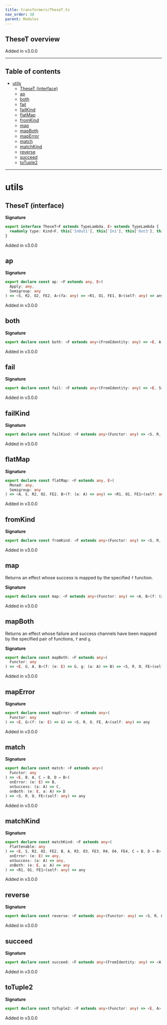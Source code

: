 ```yaml
---
title: transformers/TheseT.ts
nav_order: 38
parent: Modules
---
```


## TheseT overview

Added in v3.0.0

---

<h2 class="text-delta">Table of contents</h2>

- [utils](#utils)
  - [TheseT (interface)](#theset-interface)
  - [ap](#ap)
  - [both](#both)
  - [fail](#fail)
  - [failKind](#failkind)
  - [flatMap](#flatmap)
  - [fromKind](#fromkind)
  - [map](#map)
  - [mapBoth](#mapboth)
  - [mapError](#maperror)
  - [match](#match)
  - [matchKind](#matchkind)
  - [reverse](#reverse)
  - [succeed](#succeed)
  - [toTuple2](#totuple2)

---

# utils

## TheseT (interface)

**Signature**

```ts
export interface TheseT<F extends TypeLambda, E> extends TypeLambda {
  readonly type: Kind<F, this['InOut1'], this['In1'], this['Out3'], this['Out2'], These<E, this['Out1']>>
}
```

Added in v3.0.0

## ap

**Signature**

```ts
export declare const ap: <F extends any, E>(
  Apply: any,
  Semigroup: any
) => <S, R2, O2, FE2, A>(fa: any) => <R1, O1, FE1, B>(self: any) => any
```

Added in v3.0.0

## both

**Signature**

```ts
export declare const both: <F extends any>(FromIdentity: any) => <E, A, S>(e: E, a: A) => any
```

Added in v3.0.0

## fail

**Signature**

```ts
export declare const fail: <F extends any>(FromIdentity: any) => <E, S>(e: E) => any
```

Added in v3.0.0

## failKind

**Signature**

```ts
export declare const failKind: <F extends any>(Functor: any) => <S, R, O, FE, E>(fl: any) => any
```

Added in v3.0.0

## flatMap

**Signature**

```ts
export declare const flatMap: <F extends any, E>(
  Monad: any,
  Semigroup: any
) => <A, S, R2, O2, FE2, B>(f: (a: A) => any) => <R1, O1, FE1>(self: any) => any
```

Added in v3.0.0

## fromKind

**Signature**

```ts
export declare const fromKind: <F extends any>(Functor: any) => <S, R, O, FE, A>(fa: any) => any
```

Added in v3.0.0

## map

Returns an effect whose success is mapped by the specified `f` function.

**Signature**

```ts
export declare const map: <F extends any>(Functor: any) => <A, B>(f: (a: A) => B) => <S, R, O, FE, E>(self: any) => any
```

Added in v3.0.0

## mapBoth

Returns an effect whose failure and success channels have been mapped by
the specified pair of functions, `f` and `g`.

**Signature**

```ts
export declare const mapBoth: <F extends any>(
  Functor: any
) => <E, G, A, B>(f: (e: E) => G, g: (a: A) => B) => <S, R, O, FE>(self: any) => any
```

Added in v3.0.0

## mapError

**Signature**

```ts
export declare const mapError: <F extends any>(
  Functor: any
) => <E, G>(f: (e: E) => G) => <S, R, O, FE, A>(self: any) => any
```

Added in v3.0.0

## match

**Signature**

```ts
export declare const match: <F extends any>(
  Functor: any
) => <E, B, A, C = B, D = B>(
  onError: (e: E) => B,
  onSuccess: (a: A) => C,
  onBoth: (e: E, a: A) => D
) => <S, R, O, FE>(self: any) => any
```

Added in v3.0.0

## matchKind

**Signature**

```ts
export declare const matchKind: <F extends any>(
  Flattenable: any
) => <E, S, R2, O2, FE2, B, A, R3, O3, FE3, R4, O4, FE4, C = B, D = B>(
  onError: (e: E) => any,
  onSuccess: (a: A) => any,
  onBoth: (e: E, a: A) => any
) => <R1, O1, FE1>(self: any) => any
```

Added in v3.0.0

## reverse

**Signature**

```ts
export declare const reverse: <F extends any>(Functor: any) => <S, R, O, FE, E, A>(self: any) => any
```

Added in v3.0.0

## succeed

**Signature**

```ts
export declare const succeed: <F extends any>(FromIdentity: any) => <A, S>(a: A) => any
```

Added in v3.0.0

## toTuple2

**Signature**

```ts
export declare const toTuple2: <F extends any>(Functor: any) => <E, A>(e: E, a: A) => <S, R, O, FE>(self: any) => any
```

Added in v3.0.0
